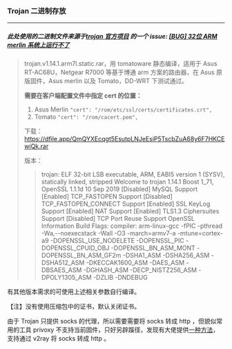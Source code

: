 ### Trojan 二进制存放

***

##### 此处使用的二进制文件来源于[trojan 官方项目](https://github.com/trojan-gfw/trojan) 的一个 issue: [[BUG] 32位 ARM merlin 系统上运行不了](https://github.com/trojan-gfw/trojan/issues/189#issuecomment-600031473)

> trojan.v1.14.1.arm7l.static.rar，用 tomatoware 静态编译，适用于 Asus RT-AC68U，Netgear R7000 等基于博通 arm 方案的路由器，在 Asus 原版固件，Asus merlin 以及 Tomato，DD-WRT 下测试通过。
> 
> **需要在客户端配置文件中指定 cert 的位置：**
> 
> 1. Asus Merlin
>    `"cert": "/rom/etc/ssl/certs/certificates.crt",`
> 2. Tomato
>    `"cert": "/rom/cacert.pem",`
> 
> 下载：
> https://dfile.app/QmQYXEcqgt5EsutpLNJeEsiP5TscbZuA68y6F7HKCEwjQk.rar
> 
> 版本：
> 
> > trojan: ELF 32-bit LSB executable, ARM, EABI5 version 1 (SYSV), statically linked, stripped
> > Welcome to trojan 1.14.1
> > Boost 1_71, OpenSSL 1.1.1d  10 Sep 2019
> > [Disabled] MySQL Support
> > [Enabled] TCP_FASTOPEN Support
> > [Disabled] TCP_FASTOPEN_CONNECT Support
> > [Enabled] SSL KeyLog Support
> > [Enabled] NAT Support
> > [Enabled] TLS1.3 Ciphersuites Support
> > [Disabled] TCP Port Reuse Support
> > OpenSSL Information
> > Build Flags: compiler: arm-linux-gcc -fPIC -pthread -Wa,--noexecstack -Wall -O3 -march=armv7-a -mtune=cortex-a9 -DOPENSSL_USE_NODELETE -DOPENSSL_PIC -DOPENSSL_CPUID_OBJ -DOPENSSL_BN_ASM_MONT -DOPENSSL_BN_ASM_GF2m -DSHA1_ASM -DSHA256_ASM -DSHA512_ASM -DKECCAK1600_ASM -DAES_ASM -DBSAES_ASM -DGHASH_ASM -DECP_NISTZ256_ASM -DPOLY1305_ASM -DZLIB -DNDEBUG

有其他版本需求的可使用上述相关参数自行编译。

【注】没有使用压缩包中的证书，默认关闭证书。

由于 Trojan 只提供 socks 的代理，所以需要需要将 socks 转成 http ，但貌似常用的工具 privoxy 不支持当前固件，只好另辟蹊径，发现有大佬提供[一种方法](https://www.johnrosen1.com/ubuntu-router/)，支持通过 v2ray 将 socks 转成 http 。
